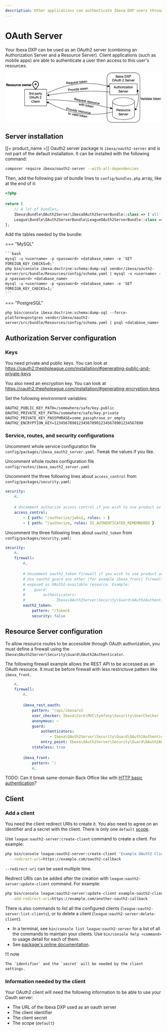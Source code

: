 ```yaml
---
description: Other applications can authenticate Ibexa DXP users through OAuth2 protocol then access to their resources on the platform.
---
```


# OAuth Server

Your Ibexa DXP can be used as an OAuth2 server (combining an Authorization Server and a Resource Server).
Client applications (such as mobile apps) are able to authenticate a user then access to this user's resources.

![OAuth2 Server](img/oauth2-server.png)

## Server installation

[[= product_name =]] Oauth2 server package is `ibexa/oauth2-server` and is not part of the default installation.
It can be installed with the following command:

```bash
composer require ibexa/oauth2-server --with-all-dependencies
```

Then, add the following pair of bundle lines to `config/bundles.php` array, like at the end of it:

```php
<?php

return [
    // A lot of bundles…
    Ibexa\Bundle\OAuth2Server\IbexaOAuth2ServerBundle::class => ['all' => true],
    League\Bundle\OAuth2ServerBundle\LeagueOAuth2ServerBundle::class => ['all' => true],
];
```

Add the tables needed by the bundle:

=== "MySQL"

    ```bash
    mysql -u <username> -p <password> <database_name> -e 'SET FOREIGN_KEY_CHECKS=0;'
    php bin/console ibexa:doctrine:schema:dump-sql vendor/ibexa/oauth2-server/src/bundle/Resources/config/schema.yaml | mysql -u <username> -p <password> <database_name>
    mysql -u <username> -p <password> <database_name> -e 'SET FOREIGN_KEY_CHECKS=1;'
    ```

=== "PostgreSQL"

    php bin/console ibexa:doctrine:schema:dump-sql --force-platform=postgres vendor/ibexa/oauth2-server/src/bundle/Resources/config/schema.yaml | psql <database_name>

## Authorization Server configuration

### Keys

You need private and public keys.
You can look at https://oauth2.thephpleague.com/installation/#generating-public-and-private-keys

You also need an encryption key.
You can look at https://oauth2.thephpleague.com/installation/#generating-encryption-keys

Set the following environment variables:

```
OAUTH2_PUBLIC_KEY_PATH=/somewhere/safe/key.public
OAUTH2_PRIVATE_KEY_PATH=/somewhere/safe/key.private
OAUTH2_PRIVATE_KEY_PASSPHRASE=some_passphrase_or_empty
OAUTH2_ENCRYPTION_KEY=1234567890123456789012345678901234567890
```

### Service, routes, and security configurations

Uncomment whole service configuration file `config/packages/ibexa_oauth2_server.yaml`.
Tweak the values if you like.

Uncomment whole routes configuration file `config/routes/ibexa_oauth2_server.yaml`

Uncomment the three following lines about `access_control` from `config/packages/security.yaml`:

```yaml
security:
    #…

    # Uncomment authorize access control if you wish to use product as an OAuth2 Server
    access_control:
        - { path: ^/authorize/jwks$, roles: ~ }
        - { path: ^/authorize, roles: IS_AUTHENTICATED_REMEMBERED }
```

Uncomment the three following lines about `oauth2_token` from `config/packages/security.yaml`:

```yaml
security:
    #…
    firewall:
        #…

        # Uncomment oauth2_token firewall if you wish to use product as an OAuth2 Server.
        # Use oauth2 guard any other (for example ibexa_front) firewall you wish to be
        # exposed as OAuth2-available resource. Example:
        #    guard:
        #        authenticators:
        #            - Ibexa\OAuth2Server\Security\Guard\OAuth2Authenticator
        oauth2_token:
            pattern: ^/token$
            security: false
```

## Resource Server configuration

To allow resource routes to be accessible through OAuth authorization,
you must define a firewall using the `Ibexa\OAuth2Server\Security\Guard\OAuth2Authenticator`.

The following firewall example allows the REST API to be accessed as an OAuth resource.
It must be before firewall with less restrictuve pattern like `ibexa_front`.

```yaml
    #…
    firewall:
        #…

        ibexa_rest_oauth:
            pattern: ^/api/ibexa/v2
            user_checker: Ibexa\Core\MVC\Symfony\Security\UserChecker
            anonymous: ~
            guard:
                authenticators:
                    - Ibexa\OAuth2Server\Security\Guard\OAuth2Authenticator
                entry_point: Ibexa\OAuth2Server\Security\Guard\OAuth2Authenticator
            stateless: true

        ibexa_front:
            pattern: ^/
            #…
```

TODO: Can it break same-domain Back Office like with [HTTP basic authentication](rest_api_authentication.md#configuration)?

## Client

### Add a client

You need the client redirect URIs to create it.
You also need to agree on an identifier and a secret with the client.
There is only one `default` [scope](https://oauth.net/2/scope/).

Use `league:oauth2-server:create-client` command to create a client.
For example:

```bash
php bin/console league:oauth2-server:create-client 'Example OAuth2 Client' example-oauth2-client 9876543210987654321098765432109876543210 --scope=default \
  --redirect-uri=https://example.com/oauth2-callback
```

`--redirect-uri` can be used multiple time.

Redirect URIs can be added after the creation with `league:oauth2-server:update-client` command.
For example:

```bash
php bin/console league:oauth2-server:update-client example-oauth2-client \
  --add-redirect-uri=https://example.com/another-oauth2-callback
```

There is also commands to list all the configured clients (`league:oauth2-server:list-clients`),
or to delete a client (`league:oauth2-server:delete-client`).

- In a terminal, see `bin/console list league:oauth2-server` for a list of all the commands to maintain your clients.
  Use `bin/console help <command>` to usage detail for each of them. 
- See [package's online documentation](https://github.com/thephpleague/oauth2-server-bundle/blob/master/docs/basic-setup.md).

!!! note

    The `ìdentifier` and the `secret` will be needed by the client settings.

### Information needed by the client

Your OAuth2 client will need the following information to be able to use your Oauth server:

- The URL of the Ibexa DXP used as an oauth server
- The client identifier
- The client secret
- The scope (`default`)
